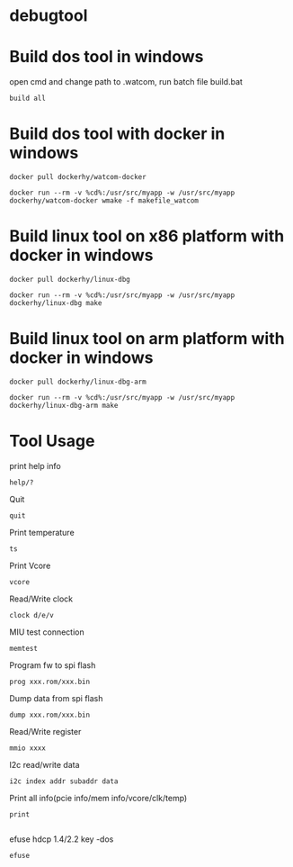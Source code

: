 # debugtool

# Build dos tool in windows
open cmd and change path to .watcom, run batch file build.bat
````
build all
````
# Build dos tool with docker in windows
````
docker pull dockerhy/watcom-docker
````
````
docker run --rm -v %cd%:/usr/src/myapp -w /usr/src/myapp dockerhy/watcom-docker wmake -f makefile_watcom
````
# Build linux tool on x86 platform with docker in windows
 ````
docker pull dockerhy/linux-dbg
````
````
docker run --rm -v %cd%:/usr/src/myapp -w /usr/src/myapp dockerhy/linux-dbg make
````
# Build linux tool on arm platform with docker in windows
 ````
docker pull dockerhy/linux-dbg-arm
````
````
docker run --rm -v %cd%:/usr/src/myapp -w /usr/src/myapp dockerhy/linux-dbg-arm make
````
# Tool Usage
print help info
````
help/?
````

Quit
````
quit
````

Print temperature
````
ts
````

Print Vcore
````
vcore
````

Read/Write clock
````
clock d/e/v
````

MIU test connection
````
memtest
````

Program fw to spi flash
````
prog xxx.rom/xxx.bin
````

Dump data from spi flash
````
dump xxx.rom/xxx.bin
````

Read/Write register
````
mmio xxxx
````

I2c read/write data
````
i2c index addr subaddr data
````

Print all info(pcie info/mem info/vcore/clk/temp)
````
print


````
efuse hdcp 1.4/2.2 key -dos
````
efuse 
